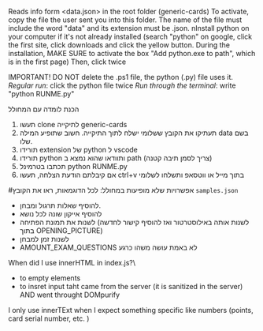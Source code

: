 Reads info form <data.json> in the root folder (generic-cards)
To activate, copy the file the user sent you into this folder. The name of the file must include the word "data" and its extension must be .json.
nInstall python on your computer if it's not already installed (search "python" on google, click the first site, click downloads and click the yellow button. During the installation, MAKE SURE to activate the box "Add python.exe to path", which is in the first page)
Then, click twice


IMPORTANT! DO NOT delete the .ps1 file, the python (.py) file uses it.
*Regular run*: click the python file twice
*Run through the terminal*: write "python RUNME.py"

הכנת לומדה עם המחולל
1. תעשו clone לתיקייה generic-cards
2. תעתיקו את הקובץ ששלומי ישלח לתוך התיקייה. חשוב שתופיע המילה data בשם שלו.
3. תורידו extension של python ל vscode
4. תורידו python ותוודאו שהוא נמצא ב path (צריך לסמן תיבה קטנה)
3. תכתבו בטרמינל python RUNME.py
4. אם קיבלתם הודעת הצלחה, תעשו ctrl+v בתוך מייל או ווטסאפ ותשלחו לשלומי


#אפשרויות שלא מופיעות במחולל:
לכל הדוגמאות, ראו את הקובץ `samples.json`
- להוסיף שאלות תרגול ומבחן.
- להוסיף אייקון שונה לכל נושא
- לשנות את תמונת הפתיחה (לשנות אותה באילוסטרטור ואז להוסיף קישור לחדשה בתוך OPENING_PICTURE)
- לשנות זמן למבחן
- AMOUNT_EXAM_QUESTIONS לא באמת עושה משהו כרגע 


When did I use innerHTML in index.js?\
- to empty elements
- to insret input taht came from the server (it is sanitized in the server) AND went throught DOMpurify

I only use innerTExt when I expect something specific like numbers (points, card serial number, etc. )